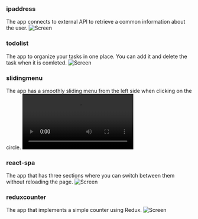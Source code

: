 ### ipaddress ###
The app connects to external API to retrieve a common information about the user.
![Screen](https://github.com/serhiibeznisko/what-the-heck-is-javascript/blob/master/screenshots/Screenshot%202019-06-11%20at%2021.54.21.png)

### todolist ###
The app to organize your tasks in one place. You can add it and delete the task when it is comleted.
![Screen](https://github.com/serhiibeznisko/what-the-heck-is-javascript/blob/master/screenshots/Screenshot%202019-06-11%20at%2021.49.20.png)

### slidingmenu ###
The app has a smoothly sliding menu from the left side when clicking on the circle.
![Screen](https://github.com/serhiibeznisko/what-the-heck-is-javascript/blob/master/screenshots/Screen%20Recording%202019-06-11%20at%2021.46.53.mov)

### react-spa ###
The app that has three sections where you can switch between them without reloading the page.
![Screen](https://raw.githubusercontent.com/serhiibeznisko/what-the-heck-is-javascript/master/screenshots/Screenshot%202019-06-11%20at%2021.43.50.png)

### reduxcounter ###
The app that implements a simple counter using Redux.
![Screen](https://github.com/serhiibeznisko/what-the-heck-is-javascript/blob/master/screenshots/Screenshot%202019-06-11%20at%2021.45.01.png)
